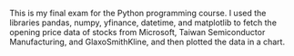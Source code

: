 This is my final exam for the Python programming course. I used the libraries pandas, numpy, yfinance, datetime, and matplotlib to fetch the opening price data of stocks from Microsoft, Taiwan Semiconductor Manufacturing, and GlaxoSmithKline, and then plotted the data in a chart.
